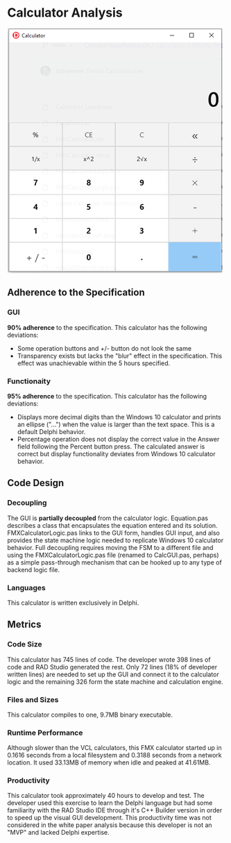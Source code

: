 # Calculator Analysis 

![Leone Calculator Appearance](https://github.com/Embarcadero/ComparisonResearch/blob/main/calculator/delphi-fmx/leone/Leone_FMX%20Calculator_Appearance.PNG)

## Adherence to the Specification

### GUI
**90% adherence** to the specification. This calculator has the following deviations:
- Some operation buttons and +/- button do not look the same
- Transparency exists but lacks the "blur" effect in the specification. This effect was unachievable within the 5 hours specified.

### Functionaity
**95% adherence** to the specification. This calculator has the following deviations:
- Displays more decimal digits than the Windows 10 calculator and prints an ellipse ("...") when the value is larger than the text space. This is a default Delphi behavior.
- Percentage operation does not display the correct value in the Answer field following the Percent button press. The calculated answer is correct but display functionality deviates from Windows 10 calculator behavior.

## Code Design

### Decoupling
The GUI is **partially decoupled** from the calculator logic. Equation.pas describes a class that encapsulates the equation entered and its solution. FMXCalculatorLogic.pas links to the GUI form, handles GUI input, and also provides the state machine logic needed to replicate Windows 10 calculator behavior. Full decoupling requires moving the FSM to a different file and using the FMXCalculatorLogic.pas file (renamed to CalcGUI.pas, perhaps) as a simple pass-through mechanism that can be hooked up to any type of backend logic file.

### Languages
This calculator is written exclusively in Delphi.


## Metrics

### Code Size
This calculator has 745 lines of code. The developer wrote 398 lines of code and RAD Studio generated the rest. Only 72 lines (18% of developer written lines) are needed to set up the GUI and connect it to the calculator logic and the remaining 326 form the state machine and calculation engine.

### Files and Sizes
This calculator compiles to one, 9.7MB binary executable.

### Runtime Performance
Although slower than the VCL calculators, this FMX calculator started up in 0.1616 seconds from a local filesystem and 0.3188 seconds from a network location.  It used 33.13MB of memory when idle and peaked at 41.61MB.

### Productivity
This calculator took approximately 40 hours to develop and test.  The developer used this exercise to learn the Delphi language but had some familiarity with the RAD Studio IDE through it's C++ Builder version in order to speed up the visual GUI development.  This productivity time was not considered in the white paper analysis because this developer is not an "MVP" and lacked Delphi expertise.
